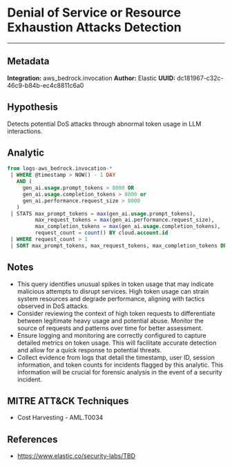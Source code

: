 # Denial of Service or Resource Exhaustion Attacks Detection

---

## Metadata

**Integration:** aws_bedrock.invocation
**Author:** Elastic
**UUID:** dc181967-c32c-46c9-b84b-ec4c8811c6a0

## Hypothesis

Detects potential DoS attacks through abnormal token usage in LLM interactions.

## Analytic

```sql
from logs-aws_bedrock.invocation-*
 | WHERE @timestamp > NOW() - 1 DAY
   AND (
     gen_ai.usage.prompt_tokens > 8000 OR
     gen_ai.usage.completion_tokens > 8000 or
     gen_ai.performance.request_size > 8000
   )
 | STATS max_prompt_tokens = max(gen_ai.usage.prompt_tokens),
         max_request_tokens = max(gen_ai.performance.request_size),
         max_completion_tokens = max(gen_ai.usage.completion_tokens),
         request_count = count() BY cloud.account.id
 | WHERE request_count > 1
 | SORT max_prompt_tokens, max_request_tokens, max_completion_tokens DESC
```

## Notes

- This query identifies unusual spikes in token usage that may indicate malicious attempts to disrupt services. High token usage can strain system resources and degrade performance, aligning with tactics observed in DoS attacks.
- Consider reviewing the context of high token requests to differentiate between legitimate heavy usage and potential abuse. Monitor the source of requests and patterns over time for better assessment.
- Ensure logging and monitoring are correctly configured to capture detailed metrics on token usage. This will facilitate accurate detection and allow for a quick response to potential threats.
- Collect evidence from logs that detail the timestamp, user ID, session information, and token counts for incidents flagged by this analytic. This information will be crucial for forensic analysis in the event of a security incident.

## MITRE ATT&CK Techniques

- Cost Harvesting - AML.T0034

## References

- https://www.elastic.co/security-labs/TBD
